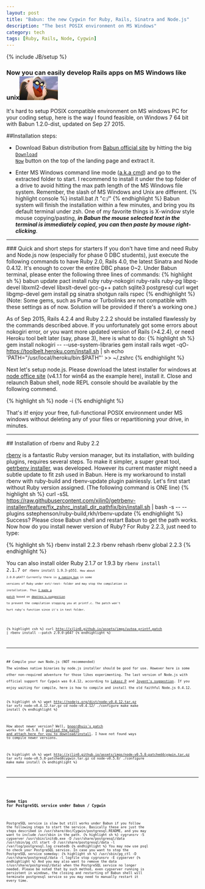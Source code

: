 ```yaml
---
layout: post
title: "Babun: the new Cygwin for Ruby, Rails, Sinatra and Node.js"
description: "The best POSIX environment on MS Windows"
category: tech
tags: [Ruby, Rails, Node, Cygwin]
---
```

{% include JB/setup %}
### Now you can easily develop Rails apps on MS Windows like unix<img src="/assets/imgs/baboon.jpeg"  alt="baboon" width="20%"/>

It's hard to setup POSIX compatible environment on MS windows PC for your coding setup, here is the way I found feasible, on Windows 7 64 bit with Babun 1.2.0-dist, updated on Sep 27 2015.

##Installation steps:
- Download Babun distribution from <a href="http://babun.github.io">Babun official site</a> by hitting the big <code>[Download Now](http://projects.reficio.org/babun/download)</code> button on the top of the landing page and extract it.

- Enter MS Windows command line mode (<a href="https://www.youtube.com/watch?v=JOrY5PEo-iE">a.k.a cmd</a>) and go to the extracted folder to start. I recommend to install it under the top folder of a drive to avoid hitting the max path length of the MS Windows file system. Remember, the slash of MS Windows and Unix are different.
{% highlight console %}
install.bat /t "c:/"
{% endhighlight %}
Babun system will finish the installation within a few minutes, and bring you its default terminal under zsh.  One of my favorite things is X-window style mouse copying/pasting, <em><strong>in Babun the mouse selected text in the terminal is immediately copied, you can then paste by mouse right-clicking</strong></em>.
<hr>
### Quick and short steps for starters
If you don't have time and need Ruby and Node.js now (especially for phase 0 DBC students), just execute the following commands to have Ruby 2.0, Rails 4.0, the latest Sinatra and Node 0.4.12. It's enough to cover the entire DBC phase 0~2.  Under Babun terminal, please enter the following three lines of commands:
{% highlight sh %}
babun update
pact install ruby ruby-nokogiri ruby-rails ruby-pg libpq-devel libxml2-devel libxslt-devel gcc-g++ patch sqlite3 postgresql curl wget libgmp-devel
gem install pg sinatra shotgun rails rspec
{% endhighlight %}
(Note: Some gems, such as Puma or Turbolinks are not compatible with these settings as of now. Solution will be provided if there's a working one.)

As of Sep 2015, Rails 4.2.4 and Ruby 2.2.2 should be installed flawlessly by the commands described above. If you unfortunately got some errors about nokogiri error, or you want more updated version of Rails (>4.2.4), or need Heroku tool belt later (say, phase 3), here is what to do:
{% highlight sh %}
gem install nokogiri -- --use-system-libraries
gem install rails
wget -qO- https://toolbelt.heroku.com/install.sh | sh
echo 'PATH="/usr/local/heroku/bin:$PATH"' >> ~/.zshrc
{% endhighlight %}

Next let's setup node.js.  Please download the latest installer for windows at [node office site](https://nodejs.org) (v4.1.1 for win64 as the example here), install it. Close and relaunch Babun shell, node REPL console should be available by the following commend.

{% highlight sh %}
node -i
{% endhighlight %}

That's it! enjoy your free, full-functional POSIX environment under MS windows without deleting any of your files or repartitioning your drive, in minutes.
<hr>
## Installation of rbenv and Ruby 2.2

<a href="https://github.com/sstephenson/rbenv">rbenv</a> is a fantastic Ruby version manager, but its installation, with building plugins, requires several steps. To make it simpler, a super great tool, <a href="http://getrbenv.com/">getrbenv installer</a>, was developed. However its current master might need a subtle update to fit zsh used in Babun.  Here is my workaround to install rbenv with ruby-build and rbenv-update plugin painlessly. Let's first start without Ruby version assigned. (The following command is ONE line)
{% highlight sh %}
curl -sSL https://raw.githubusercontent.com/xjlin0/getrbenv-installer/feature/fix_zshrc_install_dir_pathfix/bin/install.sh | bash -s -- --plugins sstephenson/ruby-build,rkh/rbenv-update
{% endhighlight %}
Success? Please close Babun shell and restart Babun to get the path works. Now how do you install newer version of Ruby? For Ruby 2.2.3, just need to type:

{% highlight sh %}
rbenv install 2.2.3
rbenv rehash
rbenv global 2.2.3
{% endhighlight %}

You can also install older Ruby 2.1.7 or 1.9.3 by <code>rbenv install 2.1.7<code> or <code>rbenv install 1.9.3-p551<code>. How about 2.0.0-p647? Currently there is [a naming bug](https://bugs.ruby-lang.org/issues/11065) in some versions of Ruby under ext/-test- folder and may stop the compilation in installation. Thus [I made a patch](/assets/imgs/uutoa_printf.patch) based on [dmattes's suggestion](https://github.com/babun/babun/issues/93) to prevent the compilation stopping you at printf.c. The patch won't hurt ruby's function since it's in test folder.

{% highlight csh %}
 curl http://xjlin0.github.io/assets/imgs/uutoa_printf.patch | rbenv install --patch 2.0.0-p647
{% endhighlight %}

<hr>
## Compile your own Node.js (NOT recommended)
The windows native binaries by node.js installer should be good for use. However here is some other non-required adventure for those likes experimenting. The last version of Node.js with official support for Cygwin was 0.4.12, according to <a href="https://github.com/babun/babun/issues/216">Lukasz P</a> and <a href="https://github.com/joyent/node/wiki/Installation#building-on-cygwin">Joyent's suggestion</a>. If you enjoy waiting for compile, here is how to compile and install the old faithful Node.js 0.4.12.

{% highlight sh %}
wget http://nodejs.org/dist/node-v0.4.12.tar.gz
tar xvfz node-v0.4.12.tar.gz
cd node-v0.4.12/
./configure
make
make install
{% endhighlight %}

How about newer version? Well, [bnoordhuis's patch](https://github.com/joyent/node/issues/1734) works for v0.5.8.  I [applied the patch and attach here for you to download/install](/assets/imgs/node-v0.5.8-patched4cygwin.tar.gz). I have not found ways to compile newer versions.

{% highlight sh %}
wget http://xjlin0.github.io/assets/imgs/node-v0.5.8-patched4cygwin.tar.gz
tar xvfz node-v0.5.8-patched4cygwin.tar.gz
cd node-v0.5.8/
./configure
make
make install
{% endhighlight %}
<hr>

### Some tips for PostgreSQL service under Babun / Cygwin
PostgreSQL service is slow but still works under Babun if you follow the following steps to start the service. Basically these are just the steps described in /usr/share/doc/Cygwin/postgresql.README, and you may want to include /usr/sbin in the path.
{% highlight sh %}
cygrunsrv -S cygserver
/usr/sbin/initdb.exe -D /usr/share/postgresql/data
/usr/sbin/pg_ctl start -D /usr/share/postgresql/data -l /var/log/postgresql.log
createdb
{% endhighlight %}
You may now use psql to check your PostgreSQL service.  In case you want to stop the PostgreSQL service someday:
{% highlight sh %}
/usr/sbin/pg_ctl -D /usr/share/postgresql/data -l logfile stop
cygrunsrv -E cygserver
{% endhighlight %}
And you may also want to remove the data (/usr/share/postgresql/data) when the PostgreSQL service no longer needed.  Please be noted that by such method, even cygserver running is persistent in windows, the closing and restarting of Babun shell will terminate postgresql service so you may need to manually restart it every time.
